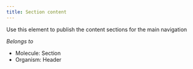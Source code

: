 ```yaml
---
title: Section content
---
```

Use this element to publish the content sections for the main navigation

*Belongs to*

* Molecule: Section
* Organism: Header
